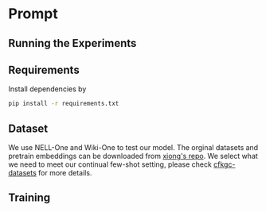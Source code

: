 # Prompt

## Running the Experiments
## Requirements
Install dependencies by
```bash
pip install -r requirements.txt
```
## Dataset
We use NELL-One and Wiki-One to test our model. The orginal datasets and pretrain embeddings can be downloaded from [xiong's repo](https://github.com/xwhan/One-shot-Relational-Learning). We select what we need to meet our continual few-shot setting, please check [cfkgc-datasets]() for more details. 

## Training
